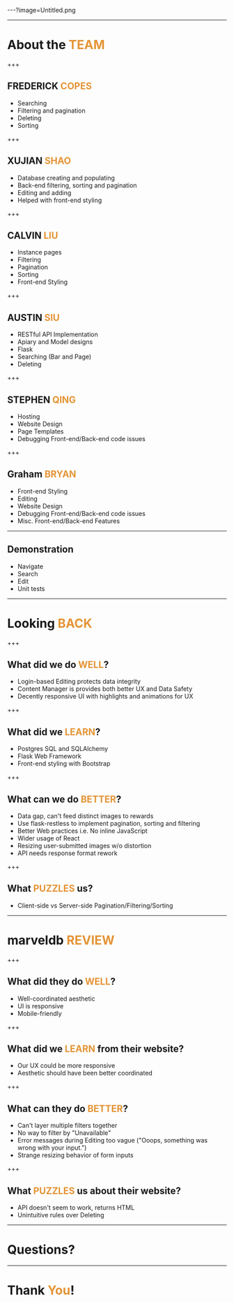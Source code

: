 ---?image=Untitled.png

---

# About the <span style="color: #e49436; text-transform: none">TEAM</span>

+++

## FREDERICK <span style="color: #e49436">COPES</span>
-  Searching
-  Filtering and pagination
-  Deleting
-  Sorting

+++

## XUJIAN <span style="color: #e49436">SHAO</span>
-  Database creating and populating
-  Back-end filtering, sorting and pagination
-  Editing and adding
-  Helped with front-end styling

+++

##  CALVIN <span style="color: #e49436">LIU</span>
- Instance pages
- Filtering 
- Pagination 
- Sorting 
- Front-end Styling

+++

## AUSTIN <span style="color: #e49436">SIU</span>
- RESTful API Implementation
- Apiary and Model designs
- Flask
- Searching (Bar and Page)
- Deleting

+++

## STEPHEN <span style="color: #e49436">QING</span>
- Hosting
- Website Design
- Page Templates
- Debugging Front-end/Back-end code issues

+++

## Graham <span style="color: #e49436">BRYAN</span>
- Front-end Styling
- Editing
- Website Design
- Debugging Front-end/Back-end code issues
- Misc. Front-end/Back-end Features

---

## Demonstration
- Navigate
- Search
- Edit
- Unit tests

---

# Looking <span style="color: #e49436">BACK</span>

+++

## <span style="color: #">What did we do <span style="color: #e49436">WELL</span>?</span>
- Login-based Editing protects data integrity
- Content Manager is provides both better UX and Data Safety
- Decently responsive UI with highlights and animations for UX

+++

## <span style="color: #">What did we <span style="color: #e49436">LEARN</span>?</span>
- Postgres SQL and SQLAlchemy
- Flask Web Framework
- Front-end styling with Bootstrap

+++

## <span style="color: #">What can we do <span style="color: #e49436">BETTER</span>?</span>
- Data gap, can't feed distinct images to rewards
- Use flask-restless to implement pagination, sorting and filtering
- Better Web practices i.e. No inline JavaScript
- Wider usage of React
- Resizing user-submitted images w/o distortion
- API needs response format rework

+++

## <span style="color: #">What <span style="color: #e49436">PUZZLES</span> us?</span>
- Client-side vs Server-side Pagination/Filtering/Sorting

---

# marveldb <span style="color: #e49436">REVIEW</span>

+++

## <span style="color: #">What did they do <span style="color: #e49436">WELL</span>?</span>
- Well-coordinated aesthetic
- UI is responsive
- Mobile-friendly

+++

## <span style="color: #"> What did we <span style="color: #e49436">LEARN</span> from their website?
- Our UX could be more responsive
- Aesthetic should have been better coordinated

+++

## <span style="color: #">What can they do <span style="color: #e49436">BETTER</span>?</span>
- Can't layer multiple filters together
- No way to filter by "Unavailable"
- Error messages during Editing too vague ("Ooops, something was wrong with your input.")
- Strange resizing behavior of form inputs

+++

## <span style="color: #">What <span style="color: #e49436">PUZZLES</span> us about their website?</span>
- API doesn't seem to work, returns HTML
- Unintuitive rules over Deleting

---

# Questions?

---

# Thank <span style="color: #e49436">You</span>!
